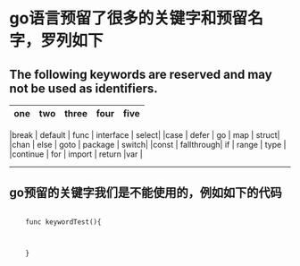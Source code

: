 # go语言预留了很多的关键字和预留名字，罗列如下
## The following keywords are reserved and may not be used as identifiers.
  
|one         |two         |three      |four        |five   |
|:---         |:---         |:---        |:---         |:---    |

|break       | default    | func      | interface  | select|
|case        |  defer     |     go    |  map       | struct|
|chan        |   else     |    goto   |   package  | switch|
|const       | fallthrough|  if       |    range   | type  |
|continue    |     for    |   import  |  return    |var    |

  
------------------------

## go预留的关键字我们是不能使用的，例如如下的代码

```goalng
    
    func keywordTest(){
    
        
       
    }

```